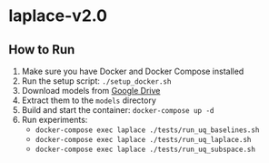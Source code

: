 # laplace-v2.0

## How to Run

1. Make sure you have Docker and Docker Compose installed
2. Run the setup script: `./setup_docker.sh`
3. Download models from [Google Drive](https://drive.google.com/file/d/17cI3dhconEwLj5J3XTEgbPlzYTUoSxAk/view?usp=share_link)
4. Extract them to the `models` directory
5. Build and start the container: `docker-compose up -d`
6. Run experiments:
   - `docker-compose exec laplace ./tests/run_uq_baselines.sh`
   - `docker-compose exec laplace ./tests/run_uq_laplace.sh`
   - `docker-compose exec laplace ./tests/run_uq_subspace.sh`